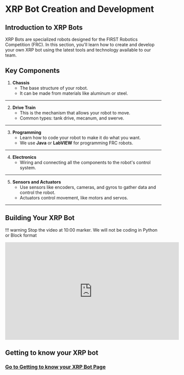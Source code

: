 # XRP Bot Creation and Development

## Introduction to XRP Bots

XRP Bots are specialized robots designed for the FIRST Robotics Competition (FRC). In this section, you'll learn how to create and develop your own XRP bot using the latest tools and technology available to our team.

## Key Components

1. **Chassis**
   - The base structure of your robot.
   - It can be made from materials like aluminum or steel.
---
2. **Drive Train**
   - This is the mechanism that allows your robot to move.
   - Common types: tank drive, mecanum, and swerve.
---
3. **Programming**
   - Learn how to code your robot to make it do what you want.
   - We use **Java** or **LabVIEW** for programming FRC robots.
---
4. **Electronics**
   - Wiring and connecting all the components to the robot's control system.
---
5. **Sensors and Actuators**
   - Use sensors like encoders, cameras, and gyros to gather data and control the robot.
   - Actuators control movement, like motors and servos.
---
## Building Your XRP Bot

!!! warning
    Stop the video at 10:00 marker. We will not be coding in Python or Block format

<iframe width="560" height="315" src="https://www.youtube.com/embed/JQyKhzlMSms?si=561L5BCk3N_JiaZ4" title="YouTube video player" frameborder="0" allow="accelerometer; autoplay; clipboard-write; encrypted-media; gyroscope; picture-in-picture; web-share" referrerpolicy="strict-origin-when-cross-origin" allowfullscreen></iframe>

## Getting to know your XRP bot

### [Go to Getting to know your XRP Bot Page](gettingtoknow.md)
